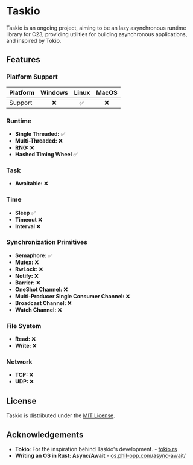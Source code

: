 # Taskio

Taskio is an ongoing project, aiming to be an lazy asynchronous runtime library for C23, providing utilities for building asynchronous applications, and inspired by Tokio.

## Features

### Platform Support
| Platform | Windows | Linux | MacOS |
|----------|:-------:|:-----:|:-----:|
| Support  |    ❌    |   ✅  |   ❌   |

### Runtime
- **Single Threaded:** ✅
- **Multi-Threaded:** ❌
- **RNG:** ❌
- **Hashed Timing Wheel** ✅

### Task
- **Awaitable:** ❌

### Time
- **Sleep** ✅
- **Timeout** ❌
- **Interval** ❌

### Synchronization Primitives
- **Semaphore:** ✅
- **Mutex:** ❌
- **RwLock:** ❌
- **Notify:** ❌
- **Barrier:** ❌
- **OneShot Channel:** ❌
- **Multi-Producer Single Consumer Channel:** ❌
- **Broadcast Channel:** ❌
- **Watch Channel:** ❌

### File System
- **Read:** ❌
- **Write:** ❌

### Network
- **TCP:** ❌
- **UDP:** ❌

## License

Taskio is distributed under the [MIT License](https://opensource.org/licenses/MIT).

## Acknowledgements

- **Tokio**: For the inspiration behind Taskio's development. - [tokio.rs](https://tokio.rs)
- **Writing an OS in Rust: Async/Await** - [os.phil-opp.com/async-await/](https://os.phil-opp.com/async-await/)
